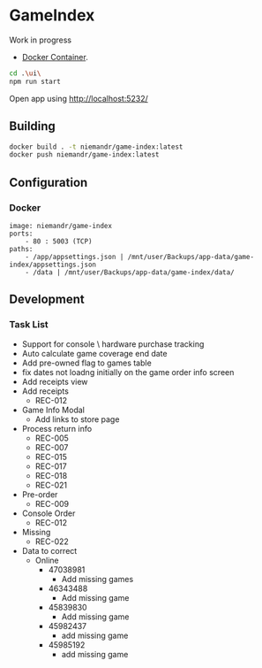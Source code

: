 # GameIndex

Work in progress

- [Docker Container](https://hub.docker.com/repository/docker/niemandr/game-index/general).

```bash
cd .\ui\
npm run start
```

Open app using [http://localhost:5232/](http://localhost:5232/)

## Building

```bash
docker build . -t niemandr/game-index:latest
docker push niemandr/game-index:latest
```

## Configuration

### Docker

```text
image: niemandr/game-index
ports:
    - 80 : 5003 (TCP)
paths:
    - /app/appsettings.json | /mnt/user/Backups/app-data/game-index/appsettings.json
    - /data | /mnt/user/Backups/app-data/game-index/data/
```

## Development

### Task List

- Support for console \ hardware purchase tracking
- Auto calculate game coverage end date
- Add pre-owned flag to games table
- fix dates not loadng initially on the game order info screen
- Add receipts view
- Add receipts
  - REC-012
- Game Info Modal
  - Add links to store page
- Process return info
  - REC-005
  - REC-007
  - REC-015
  - REC-017
  - REC-018
  - REC-021
- Pre-order
  - REC-009
- Console Order
  - REC-012
- Missing
  - REC-022
- Data to correct
  - Online
    - 47038981
      - Add missing games
    - 46343488
      - Add missing game
    - 45839830
      - Add missing game
    - 45982437
      - add missing game
    - 45985192
      - add missing game